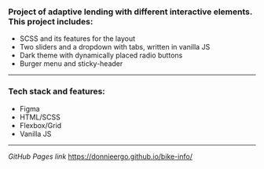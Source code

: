 ### Project of adaptive lending with different interactive elements. This project includes:
- SCSS and its features for the layout
- Two sliders and a dropdown with tabs, written in vanilla JS
- Dark theme with dynamically placed radio buttons
- Burger menu and sticky-header
---

### Tech stack and features:

- Figma
- HTML/SCSS
- Flexbox/Grid
- Vanilla JS

---

*GitHub Pages link*
https://donnieergo.github.io/bike-info/
